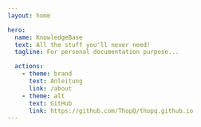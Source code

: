 ```yaml
---
layout: home

hero:
  name: KnowledgeBase
  text: All the stuff you'll never need!
  tagline: For personal documentation purpose...

  actions:
    - theme: brand
      text: Anleitung
      link: /about
    - theme: alt
      text: GitHub
      link: https://github.com/ThopQ/thopq.github.io
---
```


<style>
  :root {
  --vp-home-hero-name-color: transparent;
  --vp-home-hero-name-background: -webkit-linear-gradient(120deg, #bd34fe, #41d1ff);
}
</style>
